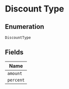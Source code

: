 
# Discount Type

## Enumeration

`DiscountType`

## Fields

| Name |
|  --- |
| `amount` |
| `percent` |

